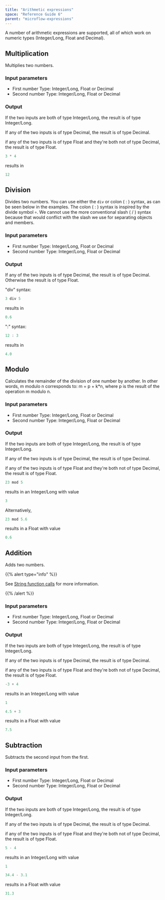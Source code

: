 ```yaml
---
title: "Arithmetic expressions"
space: "Reference Guide 6"
parent: "microflow-expressions"
---
```



A number of arithmetic expressions are supported, all of which work on numeric types (Integer/Long, Float and Decimal).

## Multiplication

Multiplies two numbers.

### Input parameters

*   First number
    Type: Integer/Long, Float or Decimal
*   Second number
    Type: Integer/Long, Float or Decimal

### Output

If the two inputs are both of type Integer/Long, the result is of type Integer/Long.

If any of the two inputs is of type Decimal, the result is of type Decimal.

if any of the two inputs is of type Float and they're both not of type Decimal, the result is of type Float.

```java
3 * 4
```

results in

```java
12
```

## Division

Divides two numbers. You can use either the `div` or colon ( : ) syntax, as can be seen below in the examples. The colon ( : ) syntax is inspired by the divide symbol `÷`. We cannot use the more conventional slash ( / ) syntax because that would conflict with the slash we use for separating objects and members.

### Input parameters

*   First number
    Type: Integer/Long, Float or Decimal
*   Second number
    Type: Integer/Long, Float or Decimal

### Output

If any of the two inputs is of type Decimal, the result is of type Decimal. Otherwise the result is of type Float.

"div" syntax:

```java
3 div 5
```

results in

```java
0.6
```

":" syntax:

```java
12 : 3
```

results in

```java
4.0
```

## Modulo

Calculates the remainder of the division of one number by another. In other words, m modulo n corresponds to: m = p + k*n, where p is the result of the operation m modulo n.

### Input parameters

*   First number
    Type: Integer/Long, Float or Decimal
*   Second number
    Type: Integer/Long, Float or Decimal

### Output

If the two inputs are both of type Integer/Long, the result is of type Integer/Long.

If any of the two inputs is of type Decimal, the result is of type Decimal.

if any of the two inputs is of type Float and they're both not of type Decimal, the result is of type Float.

```java
23 mod 5
```

results in an Integer/Long with value

```java
3
```

Alternatively,

```java
23 mod 5.6
```

results in a Float with value

```java
0.6
```

## Addition

Adds two numbers.

{{% alert type="info" %}}

See [String function calls](string-function-calls) for more information.

{{% /alert %}}

### Input parameters

*   First number
    Type: Integer/Long, Float or Decimal
*   Second number
    Type: Integer/Long, Float or Decimal

### Output

If the two inputs are both of type Integer/Long, the result is of type Integer/Long.

If any of the two inputs is of type Decimal, the result is of type Decimal.

if any of the two inputs is of type Float and they're both not of type Decimal, the result is of type Float.

```java
-3 + 4
```

results in an Integer/Long with value

```java
1
```

```java
4.5 + 3
```

results in a Float with value

```java
7.5
```

## Subtraction

Subtracts the second input from the first.

### Input parameters

*   First number
    Type: Integer/Long, Float or Decimal
*   Second number
    Type: Integer/Long, Float or Decimal

### Output

If the two inputs are both of type Integer/Long, the result is of type Integer/Long.

If any of the two inputs is of type Decimal, the result is of type Decimal.

if any of the two inputs is of type Float and they're both not of type Decimal, the result is of type Float.

```java
5 - 4
```

results in an Integer/Long with value

```java
1
```

```java
34.4 - 3.1
```

results in a Float with value

```java
31.3
```
